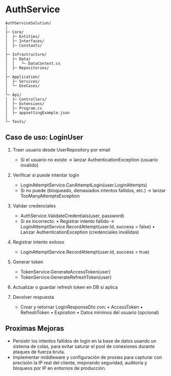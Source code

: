 # AuthService

```
AuthServiceSolution/
│
├─ Core/                       
│  ├─ Entities/
│  ├─ Interfaces/
│  ├─ Constants/
│
├─ Infrastructure/           
│  ├─ Data/
│  │   └─ DataContext.cs
│  ├─ Repositories/ 
│
├─ Application/              
│  ├─ Services/
│  └─ UseCases/               
│
└─ Api/                    
│  ├─ Controllers/
│  ├─ Extensions/
│  ├─ Program.cs
│  ├─ appsettingExample.json
│
└─ Tests/    
```
  
## Caso de uso: LoginUser

1. Traer usuario desde UserRepository por email
   - Si el usuario no existe → lanzar AuthenticationException (usuario inválido)

2. Verificar si puede intentar login
   - LoginAttemptService.CanAttemptLogin(user.LoginAttempts)
   - Si no puede (bloqueado, demasiados intentos fallidos, etc.) → lanzar TooManyAttemptsException

3. Validar credenciales
   - AuthService.ValidateCredentials(user, password)
   - Si es incorrecto:
       • Registrar intento fallido → LoginAttemptService.RecordAttempt(user.Id, success = false)
       • Lanzar AuthenticationException (credenciales inválidas)

4. Registrar intento exitoso
   - LoginAttemptService.RecordAttempt(user.Id, success = true)

5. Generar token
   - TokenService.GenerateAccessToken(user)
   - TokenService.GenerateRefreshToken(user)

6. Actualizar o guardar refresh token en DB si aplica

7. Devolver respuesta
   - Crear y retornar LoginResponseDto con:
       • AccessToken
       • RefreshToken
       • Expiration
       • Datos mínimos del usuario (opcional)

## Proximas Mejoras

- Persistir los intentos fallidos de login en la base de datos usando un sistema de colas, para evitar saturar el pool de conexiones durante ataques de fuerza bruta.
- Implementar middleware y configuración de proxies para capturar con precisión la IP real del cliente, mejorando seguridad, auditoría y bloqueos por IP en entornos de producción.
